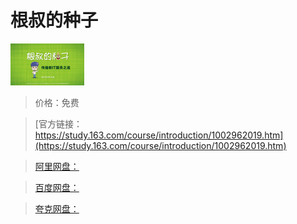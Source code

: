 # 根叔的种子

![img](../../../assets/study163/free/6631266777309646684.jpg)

> 价格：免费

> [官方链接：https://study.163.com/course/introduction/1002962019.htm](https://study.163.com/course/introduction/1002962019.htm)

> [阿里网盘：]()

> [百度网盘：]()

> [夸克网盘：]()
